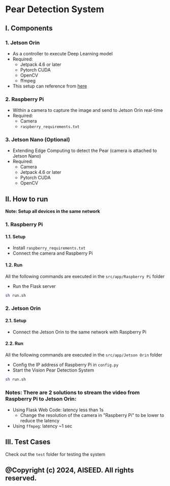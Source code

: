 # Pear Detection System

## I. Components
### 1. Jetson Orin 
- As a controller to execute Deep Learning model
- Required:
  - Jetpack 4.6 or later
  - Pytorch CUDA
  - OpenCV
  - ffmpeg
- This setup can reference from [here](https://github.com/synapsespectrum/Setting/tree/master/Jetson)

### 2. Raspberry Pi
- Within a camera to capture the image and send to Jetson Orin real-time
- Required:
  - Camera
  - `raspberry_requirements.txt`

### 3. Jetson Nano (Optional)
- Extending Edge Computing to detect the Pear (camera is attached to Jetson Nano)
- Required:
  - Camera
  - Jetpack 4.6 or later
  - Pytorch CUDA
  - OpenCV

## II. How to run
**Note: Setup all devices in the same network**
### 1. Raspberry Pi
#### 1.1. Setup
- Install `raspberry_requirements.txt`
- Connect the camera and Raspberry Pi
#### 1.2. Run
All the following commands are executed in the `src/app/Raspberry Pi` folder
- Run the Flask server
```bash
sh run.sh
```
 

### 2. Jetson Orin
#### 2.1. Setup
- Connect the Jetson Orin to the same network with Raspberry Pi
#### 2.2. Run
All the following commands are executed in the `src/app/Jetson Orin` folder
- Config the IP address of Raspberry Pi in `config.py`
- Start the Vision Pear Detection System
```bash
sh run.sh
```

### Notes: There are 2 solutions to stream the video from Raspberry Pi to Jetson Orin:
- Using Flask Web Code: latency less than 1s
  - Change the resolution of the camera in "Raspberry Pi" to be lower to reduce the latency
- Using `ffmpeg`: latency ~1 sec


## III. Test Cases
Check out the `test` folder for testing the system

## @Copyright (c) 2024, AISEED. All rights reserved.
